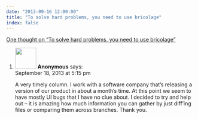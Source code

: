 ```yaml
---
date: "2013-09-16 12:00:00"
title: "To solve hard problems, you need to use bricolage"
index: false
---
```


[One thought on &ldquo;To solve hard problems, you need to use bricolage&rdquo;](/lemire/blog/2013/09-16-bricolage)

<ol class="comment-list">
<li id="comment-93816" class="comment even thread-even depth-1">
<div class="comment-author vcard">
<img alt src="https://secure.gravatar.com/avatar/?s=56&#038;d=mm&#038;r=g" srcset="https://secure.gravatar.com/avatar/?s=112&#038;d=mm&#038;r=g 2x" class="avatar avatar-56 photo avatar-default" height="56" width="56" decoding="async" /> <b class="fn">Anonymous</b> <span class="says">says:</span> </div>
<div class="comment-metadata"><time datetime="2013-09-18T17:15:51+00:00">September 18, 2013 at 5:15 pm</time></a> </div>
<div class="comment-content">
<p>A very timely column. I work with a software company that&rsquo;s releasing a version of our product in about a month&rsquo;s time. At this point we seem to have mostly UI bugs that I have no clue about. I decided to try and help out &#8211; it is amazing how much information you can gather by just diff&rsquo;ing files or comparing them across branches. Thank you.</p>
</div>
</li>
</ol>
